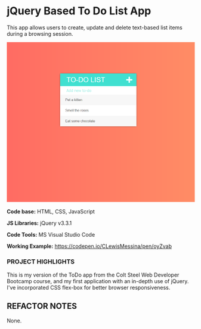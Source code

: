 ﻿# jQuery Based To Do List App
This app allows users to create, update and delete text-based list items during a browsing session.

![](https://raw.githubusercontent.com/CLewisMessina/To_Do_App/master/assets/img/todo.png)

**Code base:** HTML, CSS, JavaScript

**JS Libraries:** jQuery v3.3.1

**Code Tools:** MS Visual Studio Code

**Working Example:** https://codepen.io/CLewisMessina/pen/oyZvab


### PROJECT HIGHLIGHTS
This is my version of the ToDo app from the Colt Steel Web Developer Bootcamp course, and my first application with an in-depth use of jQuery. I've incorporated CSS flex-box for better browser responsiveness.

## REFACTOR NOTES
None.

